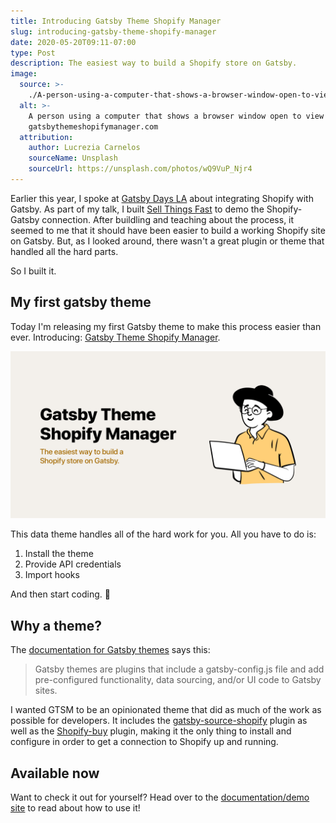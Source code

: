 ```yaml
---
title: Introducing Gatsby Theme Shopify Manager
slug: introducing-gatsby-theme-shopify-manager
date: 2020-05-20T09:11-07:00
type: Post
description: The easiest way to build a Shopify store on Gatsby.
image:
  source: >-
    ./A-person-using-a-computer-that-shows-a-browser-window-open-to-view-gatsbythemeshopifymanagercom.png
  alt: >-
    A person using a computer that shows a browser window open to view
    gatsbythemeshopifymanager.com
  attribution:
    author: Lucrezia Carnelos
    sourceName: Unsplash
    sourceUrl: https://unsplash.com/photos/wQ9VuP_Njr4
---
```


Earlier this year, I spoke at [Gatsby Days LA][7] about integrating Shopify with Gatsby. As part of my talk, I built [Sell Things Fast][1] to demo the Shopify-Gatsby connection. After buildling and teaching about the process, it seemed to me that it should have been easier to build a working Shopify site on Gatsby. But, as I looked around, there wasn't a great plugin or theme that handled all the hard parts.

So I built it.

## My first gatsby theme

Today I'm releasing my first Gatsby theme to make this process easier than ever. Introducing: [Gatsby Theme Shopify Manager][2].

![Gatsby Theme Shopify Manager Social Header: The easiest way to build a Shopify store on Gatsby.](./Gatsby-Theme-Shopify-Manager-Social-Header-The-easiest-way-to-build-a-Shopify-store-on-Gatsby.png)

This data theme handles all of the hard work for you. All you have to do is:

1. Install the theme
2. Provide API credentials
3. Import hooks

And then start coding. 🚀

## Why a theme?

The [documentation for Gatsby themes][4] says this:

> Gatsby themes are plugins that include a gatsby-config.js file and add pre-configured functionality, data sourcing, and/or UI code to Gatsby sites.

I wanted GTSM to be an opinionated theme that did as much of the work as possible for developers. It includes the [gatsby-source-shopify][5] plugin as well as the [Shopify-buy][6] plugin, making it the only thing to install and configure in order to get a connection to Shopify up and running.

## Available now

Want to check it out for yourself? Head over to the [documentation/demo site][2] to read about how to use it!

[1]: https://github.com/thetrevorharmon/sell-things-fast
[2]: https://gatsbythemeshopifymanager.com
[3]: https://twitter.com/gill_kyle
[4]: https://www.gatsbyjs.org/docs/themes/what-are-gatsby-themes/
[5]: https://www.gatsbyjs.org/packages/gatsby-source-shopify/
[6]: https://www.npmjs.com/package/shopify-buy
[7]: https://www.gatsbyjs.com/gatsby-days/gatsby-days-los-angeles/

